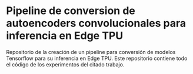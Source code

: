 # Pipeline de conversion de autoencoders convolucionales para inferencia en Edge TPU

Repositorio de la creación de un pipeline para conversión de modelos Tensorflow para su inferencia en Edge TPU. Este repositorio contiene todo el código de los experimentos del citado trabajo.
